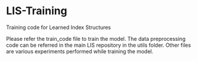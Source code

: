 # LIS-Training
Training code for Learned Index Structures

Please refer the train_code file to train the model. 
The data preprocessing code can be referred in the main LIS repository in the utils folder. Other files are various experiments performed while training the model. 
